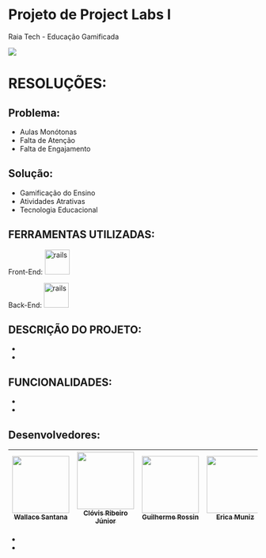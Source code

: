 # Projeto de Project Labs I
Raia Tech - Educação Gamificada

<img src="https://raiatech.com.br/wp-content/uploads/2021/12/cropped-logo.png" />


# RESOLUÇÕES:
## Problema:
- Aulas Monótonas
- Falta de Atenção
- Falta de Engajamento

## Solução:
- Gamificação do Ensino
- Atividades Atrativas
- Tecnologia Educacional


FERRAMENTAS UTILIZADAS:
-
Front-End: <img src="https://cdn.jsdelivr.net/gh/devicons/devicon/icons/react/react-original.svg" alt="rails" width="50" height= "50" style="max-
width:100%;"/>

Back-End: <img src="https://cdn.jsdelivr.net/gh/devicons/devicon/icons/java/java-original.svg" alt="rails" width="50" height= "50" style="max-
width:100%;"/>


DESCRIÇÃO DO PROJETO:
-
-
-


FUNCIONALIDADES:
-
-
-

Desenvolvedores:
-
| [<img src="https://avatars.githubusercontent.com/u/63179763?v=4" width=115><br><sub>Wallace Santana</sub>](https://github.com/WallaceSantana79) |  [<img src="https://avatars.githubusercontent.com/u/38091359?v=4" width=115><br><sub>Clóvis Ribeiro Júnior</sub>](https://github.com/crovim) |  [<img src="https://avatars.githubusercontent.com/u/37315196?v=4" width=115><br><sub>Guilherme Rossin</sub>](https://github.com/GuilhermeRossin) | [<img src="https://avatars.githubusercontent.com/u/21059035?v=4" width=115><br><sub>Erica Muniz</sub>](https://github.com/Erica08muniz) |
| :---: | :---: | :---: | :---: 
-
-
